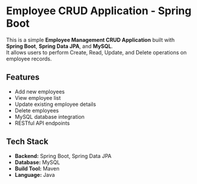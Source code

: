 # Employee CRUD Application - Spring Boot

This is a simple **Employee Management CRUD Application** built with **Spring Boot**, **Spring Data JPA**, and **MySQL**.  
It allows users to perform Create, Read, Update, and Delete operations on employee records.

## Features
- Add new employees
- View employee list
- Update existing employee details
- Delete employees
- MySQL database integration
- RESTful API endpoints

## Tech Stack
- **Backend:** Spring Boot, Spring Data JPA
- **Database:** MySQL
- **Build Tool:** Maven
- **Language:** Java

